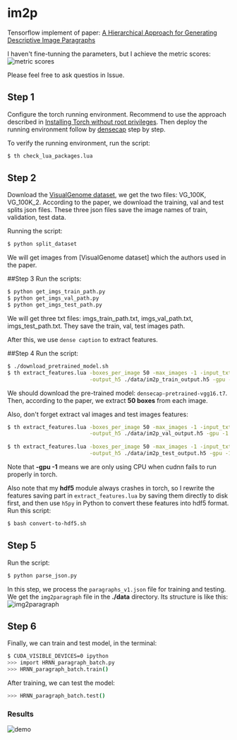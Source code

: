 # im2p
Tensorflow implement of paper: [A Hierarchical Approach for Generating Descriptive Image Paragraphs](http://cs.stanford.edu/people/ranjaykrishna/im2p/index.html)

I haven't fine-tunning the parameters, but I achieve the metric scores:
![metric scores](https://github.com/chenxinpeng/im2p/blob/master/img/metric_scores.png)

[//]: <> (Please send e-mail to me if you have any questions and advices, my e-mail: xinpeng_chen@whu.edu.cn.)
Please feel free to ask questios in Issue.

## Step 1
Configure the torch running environment. Recommend to use the approach described in [Installing Torch without root privileges](https://milindpadalkar.wordpress.com/2016/03/04/installing-torch-without-root-privileges/). Then deploy the running environment follow by [densecap](https://github.com/jcjohnson/densecap) step by step.

To verify the running environment, run the script:
```bash
$ th check_lua_packages.lua
```

## Step 2
Download the [VisualGenome dataset](http://visualgenome.org/), we get the two files: VG_100K, VG_100K_2. According to the paper, we download the training, val and test splits json files. These three json files save the image names of train, validation, test data. 

Running the script:
```bash
$ python split_dataset
```
We will get images from [VisualGenome dataset] which the authors used in the paper.

##Step 3
Run the scripts:
```bash
$ python get_imgs_train_path.py
$ python get_imgs_val_path.py
$ python get_imgs_test_path.py
```
We will get three txt files: imgs_train_path.txt, imgs_val_path.txt, imgs_test_path.txt. They save the train, val, test images path.

After this, we use `dense caption` to extract features. 

##Step 4
Run the script:
```bash
$ ./download_pretrained_model.sh
$ th extract_features.lua -boxes_per_image 50 -max_images -1 -input_txt imgs_train_path.txt \
                          -output_h5 ./data/im2p_train_output.h5 -gpu -1 -use_cudnn 0
```
We should download the pre-trained model: `densecap-pretrained-vgg16.t7`. Then, according to the paper, we extract **50 boxes** from each image. 

Also, don't forget extract val images and test images features:
```bash
$ th extract_features.lua -boxes_per_image 50 -max_images -1 -input_txt imgs_val_path.txt \
                          -output_h5 ./data/im2p_val_output.h5 -gpu -1 -use_cudnn 0
                          
$ th extract_features.lua -boxes_per_image 50 -max_images -1 -input_txt imgs_test_path.txt \
                          -output_h5 ./data/im2p_test_output.h5 -gpu -1 -use_cudnn 0
```
Note that **-gpu -1** means we are only using CPU when cudnn fails to run properly in torch.

Also note that my **hdf5** module always crashes in torch, so I rewrite the features saving part in `extract_features.lua` by saving them directly to disk first, and then use `h5py` in Python to convert these features into hdf5 format. Run this script:
```bash
$ bash convert-to-hdf5.sh
```

## Step 5
Run the script:
```bash
$ python parse_json.py
```
In this step, we process the `paragraphs_v1.json` file for training and testing. We get the `img2paragraph` file in the **./data** directory. Its structure is like this:
![img2paragraph](https://github.com/chenxinpeng/im2p/blob/master/img/4.png)

## Step 6
Finally, we can train and test model, in the terminal:
```bash
$ CUDA_VISIBLE_DEVICES=0 ipython
>>> import HRNN_paragraph_batch.py
>>> HRNN_paragraph_batch.train()
```
After training, we can test the model:
```bash
>>> HRNN_paragraph_batch.test()
```

### Results
![demo](https://github.com/chenxinpeng/im2p/blob/master/img/HRNN_demo.png)
